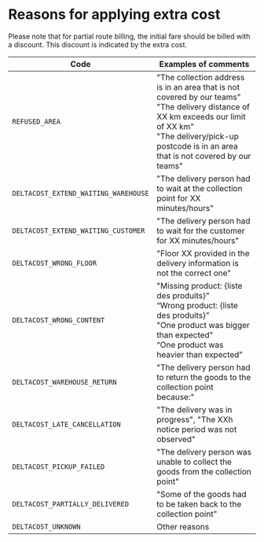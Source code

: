 # Reasons for applying extra cost

Please note that for partial route billing, the initial fare should be billed with a discount. This discount is indicated by the extra cost.

Code| Examples of comments
---------|----------
`REFUSED_AREA`| "The collection address is in an area that is not covered by our teams"<br/>"The delivery distance of XX km exceeds our limit of XX km"<br/>"The delivery/pick-up postcode is in an area that is not covered by our teams"
`DELTACOST_EXTEND_WAITING_WAREHOUSE` | "The delivery person had to wait at the collection point for XX minutes/hours"
`DELTACOST_EXTEND_WAITING_CUSTOMER` | "The delivery person had to wait for the customer for XX minutes/hours"
`DELTACOST_WRONG_FLOOR` | "Floor XX provided in the delivery information is not the correct one"
`DELTACOST_WRONG_CONTENT` | "Missing product: {liste des produits}”  <br/>“Wrong product: {liste des produits}”<br/>"One product was bigger than expected" <br/>“One product was heavier than expected”
`DELTACOST_WAREHOUSE_RETURN` | "The delivery person had to return the goods to the collection point because:"
`DELTACOST_LATE_CANCELLATION` | "The delivery was in progress", "The XXh notice period was not observed"
`DELTACOST_PICKUP_FAILED` | "The delivery person was unable to collect the goods from the collection point"
`DELTACOST_PARTIALLY_DELIVERED` | "Some of the goods had to be taken back to the collection point"
`DELTACOST_UNKNOWN` | Other reasons
